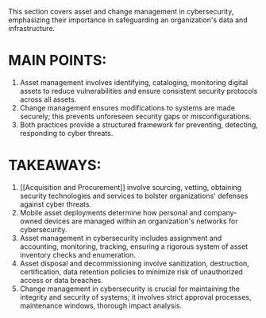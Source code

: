 This section covers asset and change management in cybersecurity, emphasizing their importance in safeguarding an organization's data and infrastructure.

# MAIN POINTS:

1. Asset management involves identifying, cataloging, monitoring digital assets to reduce vulnerabilities and ensure consistent security protocols across all assets.
2. Change management ensures modifications to systems are made securely; this prevents unforeseen security gaps or misconfigurations.
3. Both practices provide a structured framework for preventing, detecting, responding to cyber threats.

# TAKEAWAYS:

1. [[Acquisition and Procurement]] involve sourcing, vetting, obtaining security technologies and services to bolster organizations' defenses against cyber threats.
2. Mobile asset deployments determine how personal and company-owned devices are managed within an organization's networks for cybersecurity.
3. Asset management in cybersecurity includes assignment and accounting, monitoring, tracking, ensuring a rigorous system of asset inventory checks and enumeration.
4. Asset disposal and decommissioning involve sanitization, destruction, certification, data retention policies to minimize risk of unauthorized access or data breaches.
5. Change management in cybersecurity is crucial for maintaining the integrity and security of systems; it involves strict approval processes, maintenance windows, thorough impact analysis.
